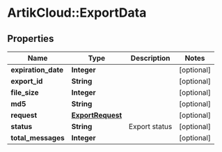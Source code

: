 # ArtikCloud::ExportData

## Properties
Name | Type | Description | Notes
------------ | ------------- | ------------- | -------------
**expiration_date** | **Integer** |  | [optional] 
**export_id** | **String** |  | [optional] 
**file_size** | **Integer** |  | [optional] 
**md5** | **String** |  | [optional] 
**request** | [**ExportRequest**](ExportRequest.md) |  | [optional] 
**status** | **String** | Export status | [optional] 
**total_messages** | **Integer** |  | [optional] 


